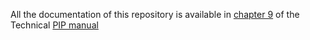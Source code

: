 All the documentation of this repository is available in [chapter 9](https://pip-technical-team.github.io/PIPmanual/pcpipeline.html#pcpipeline) of the Technical [PIP manual](https://pip-technical-team.github.io/PIPmanual/)
